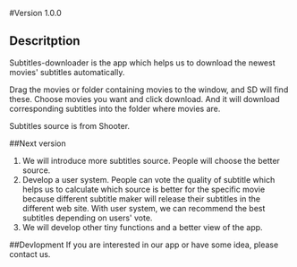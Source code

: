 #Version 1.0.0

## Descritption
Subtitles-downloader is the app which helps us to download the newest movies' subtitles automatically.

Drag the movies or folder containing movies to the window, and SD will find these. Choose movies you want and click download. And it will download corresponding subtitles into the folder where movies are. 

Subtitles source is from Shooter. 

##Next version
1. We will introduce more subtitles source. People will choose the better source. 
2. Develop a user system. People can vote the quality of subtitle which helps us to calculate which source is better for the specific movie because different subtitle maker will release their subtitles in the different web site. With user system, we can recommend the best subtitles depending on users' vote. 
3. We will develop other tiny functions and a better view of the app.

##Devlopment
If you are interested in our app or have some idea, please contact us. 